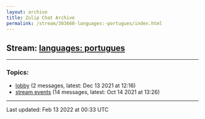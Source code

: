 ```yaml
---
layout: archive
title: Zulip Chat Archive
permalink: /stream/303660-languages:-portugues/index.html
---
```


## Stream: [languages: portugues](https://mattecapu.github.io/ct-zulip-archive/stream/303660-languages:-portugues/index.html)
---

### Topics:

* [lobby](topic/lobby.html) (2 messages, latest: Dec 13 2021 at 12:16)
* [stream events](topic/stream.20events.html) (14 messages, latest: Oct 14 2021 at 13:26)

<hr><p>Last updated: Feb 13 2022 at 00:33 UTC</p>